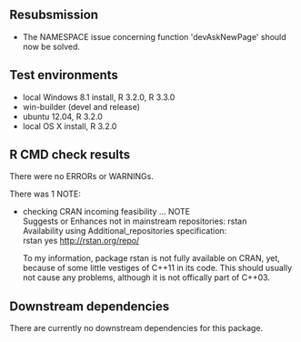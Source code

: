 ## Resubsmission
* The NAMESPACE issue concerning function 'devAskNewPage' should now be solved.

## Test environments
* local Windows 8.1 install, R 3.2.0, R 3.3.0
* win-builder (devel and release)
* ubuntu 12.04, R 3.2.0
* local OS X install, R 3.2.0

## R CMD check results
There were no ERRORs or WARNINGs. 

There was 1 NOTE:
  
* checking CRAN incoming feasibility ... NOTE   
  Suggests or Enhances not in mainstream repositories: rstan  
  Availability using Additional_repositories specification:  
  rstan   yes   http://rstan.org/repo/
    
  To my information, package rstan is not fully available on CRAN, yet, 
  because of some little vestiges of C++11 in its code. This should
  usually not cause any problems, although it is not offically part of C++03.
  
## Downstream dependencies
There are currently no downstream dependencies for this package.